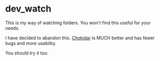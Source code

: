 dev\_watch
==========

This is my way of watching folders.  You won't
find this useful for your needs.

I have decided to abandon this. [Chokidar](https://github.com/paulmillr/chokidar/) is MUCH better 
and has fewer bugs and more usability.

You should try it too.
